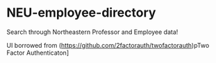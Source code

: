 # NEU-employee-directory
Search through Northeastern Professor and Employee data!

UI borrowed from (https://github.com/2factorauth/twofactorauth)pTwo Factor Authenticaton]
